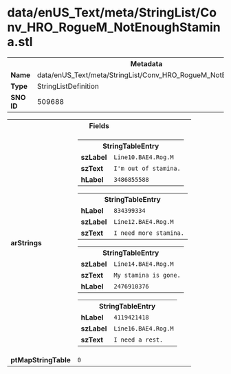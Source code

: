 <h1>data/enUS_Text/meta/StringList/Conv_HRO_RogueM_NotEnoughStamina.stl</h1><table><tr><th colspan="100%">Metadata</th></tr><tr><td><b>Name</b></td><td>data/enUS_Text/meta/StringList/Conv_HRO_RogueM_NotEnoughStamina.stl</td></tr><tr><td><b>Type</b></td><td>StringListDefinition</td></tr><tr><td><b>SNO ID</b></td><td>509688</td></tr></table>

<table><tr><th colspan="100%">Fields</th></tr><tr><td><b>arStrings</b></td><td><table><tr><th colspan="100%">StringTableEntry</th></tr><tr><td><b>szLabel</b></td><td><code>Line10.BAE4.Rog.M</code></td></tr><tr><td><b>szText</b></td><td><code>I'm out of stamina.</code></td></tr><tr><td><b>hLabel</b></td><td><code>3486855588</code></td></tr></table>


<table><tr><th colspan="100%">StringTableEntry</th></tr><tr><td><b>hLabel</b></td><td><code>834399334</code></td></tr><tr><td><b>szLabel</b></td><td><code>Line12.BAE4.Rog.M</code></td></tr><tr><td><b>szText</b></td><td><code>I need more stamina.</code></td></tr></table>


<table><tr><th colspan="100%">StringTableEntry</th></tr><tr><td><b>szLabel</b></td><td><code>Line14.BAE4.Rog.M</code></td></tr><tr><td><b>szText</b></td><td><code>My stamina is gone.</code></td></tr><tr><td><b>hLabel</b></td><td><code>2476910376</code></td></tr></table>


<table><tr><th colspan="100%">StringTableEntry</th></tr><tr><td><b>hLabel</b></td><td><code>4119421418</code></td></tr><tr><td><b>szLabel</b></td><td><code>Line16.BAE4.Rog.M</code></td></tr><tr><td><b>szText</b></td><td><code>I need a rest.</code></td></tr></table>


</td></tr><tr><td><b>ptMapStringTable</b></td><td><code>0</code></td></tr></table>

